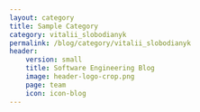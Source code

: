 ```yaml
---
layout: category
title: Sample Category
category: vitalii_slobodianyk
permalink: /blog/category/vitalii_slobodianyk
header: 
    version: small
    title: Software Engineering Blog
    image: header-logo-crop.png
    page: team
    icon: icon-blog
---
```

